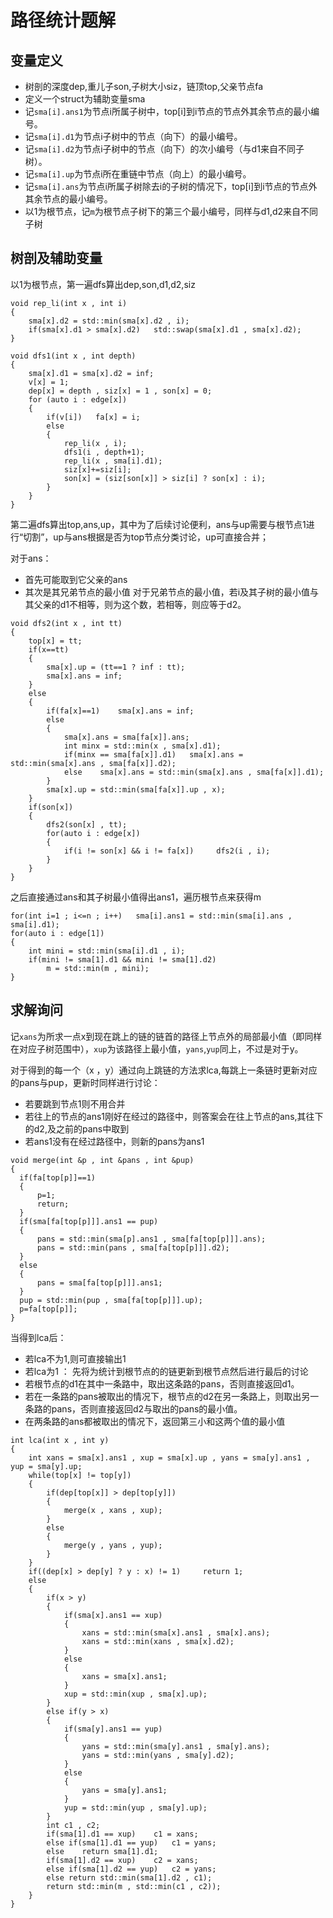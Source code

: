 # 路径统计题解

##  变量定义
 - 树剖的深度dep,重儿子son,子树大小siz，链顶top,父亲节点fa
 - 定义一个struct为辅助变量sma
 - 记`sma[i].ans1`为节点i所属子树中，top[i]到i节点的节点外其余节点的最小编号。
 - 记`sma[i].d1`为节点i子树中的节点（向下）的最小编号。
 - 记`sma[i].d2`为节点i子树中的节点（向下）的次小编号（与d1来自不同子树）。
 - 记`sma[i].up`为节点i所在重链中节点（向上）的最小编号。
 - 记`sma[i].ans`为节点i所属子树除去i的子树的情况下，top[i]到i节点的节点外其余节点的最小编号。
 - 以1为根节点，记`m`为根节点子树下的第三个最小编号，同样与d1,d2来自不同子树

## 树剖及辅助变量  
  以1为根节点，第一遍dfs算出dep,son,d1,d2,siz
```
void rep_li(int x , int i)
{
    sma[x].d2 = std::min(sma[x].d2 , i);
    if(sma[x].d1 > sma[x].d2)   std::swap(sma[x].d1 , sma[x].d2);
}

void dfs1(int x , int depth)
{
    sma[x].d1 = sma[x].d2 = inf;
    v[x] = 1;
    dep[x] = depth , siz[x] = 1 , son[x] = 0;
    for (auto i : edge[x])
    {
        if(v[i])   fa[x] = i;
        else
        {
            rep_li(x , i);
            dfs1(i , depth+1);
            rep_li(x , sma[i].d1);
            siz[x]+=siz[i];
            son[x] = (siz[son[x]] > siz[i] ? son[x] : i);
        }
    }
}
```
第二遍dfs算出top,ans,up，其中为了后续讨论便利，ans与up需要与根节点1进行“切割”，up与ans根据是否为top节点分类讨论，up可直接合并；

对于ans：
- 首先可能取到它父亲的ans
- 其次是其兄弟节点的最小值
对于兄弟节点的最小值，若i及其子树的最小值与其父亲的d1不相等，则为这个数，若相等，则应等于d2。
```
void dfs2(int x , int tt)
{
    top[x] = tt;
    if(x==tt)
    {
        sma[x].up = (tt==1 ? inf : tt);
        sma[x].ans = inf;
    }   
    else    
    {
        if(fa[x]==1)    sma[x].ans = inf;
        else
        {
            sma[x].ans = sma[fa[x]].ans;
            int minx = std::min(x , sma[x].d1);
            if(minx == sma[fa[x]].d1)   sma[x].ans = std::min(sma[x].ans , sma[fa[x]].d2);
            else    sma[x].ans = std::min(sma[x].ans , sma[fa[x]].d1);
        }
        sma[x].up = std::min(sma[fa[x]].up , x);
    } 
    if(son[x])
    {
        dfs2(son[x] , tt);
        for(auto i : edge[x])
        {
            if(i != son[x] && i != fa[x])     dfs2(i , i);
        }
    }
}
```
之后直接通过ans和其子树最小值得出ans1，遍历根节点来获得m
```
for(int i=1 ; i<=n ; i++)   sma[i].ans1 = std::min(sma[i].ans , sma[i].d1);
for(auto i : edge[1])
{
    int mini = std::min(sma[i].d1 , i);
    if(mini != sma[1].d1 && mini != sma[1].d2)    
        m = std::min(m , mini);
}
```
## 求解询问
  记`xans`为所求一点x到现在跳上的链的链首的路径上节点外的局部最小值（即同样在对应子树范围中），`xup`为该路径上最小值，`yans`,`yup`同上，不过是对于y。
  
  对于得到的每一个（x ，y）通过向上跳链的方法求lca,每跳上一条链时更新对应的pans与pup，更新时同样进行讨论：
   - 若要跳到节点1则不用合并
   - 若往上的节点的ans1刚好在经过的路径中，则答案会在往上节点的ans,其往下的d2,及之前的pans中取到
   - 若ans1没有在经过路径中，则新的pans为ans1
  ```
void merge(int &p , int &pans , int &pup)
{
    if(fa[top[p]]==1)   
    {
        p=1;
        return;
    }
    if(sma[fa[top[p]]].ans1 == pup)
    {
        pans = std::min(sma[p].ans1 , sma[fa[top[p]]].ans);
        pans = std::min(pans , sma[fa[top[p]]].d2);
    }
    else
    {
        pans = sma[fa[top[p]]].ans1;
    }
    pup = std::min(pup , sma[fa[top[p]]].up);
    p=fa[top[p]];
}
  ```
  当得到lca后：
  - 若lca不为1,则可直接输出1
  - 若lca为1 ：
  先将为统计到根节点的的链更新到根节点然后进行最后的讨论
  - 若根节点的d1在其中一条路中，取出这条路的pans，否则直接返回d1。
  - 若在一条路的pans被取出的情况下，根节点的d2在另一条路上，则取出另一条路的pans，否则直接返回d2与取出的pans的最小值。
  - 在两条路的ans都被取出的情况下，返回第三小和这两个值的最小值
```
int lca(int x , int y)
{
    int xans = sma[x].ans1 , xup = sma[x].up , yans = sma[y].ans1 , yup = sma[y].up;
    while(top[x] != top[y])
    {
        if(dep[top[x]] > dep[top[y]])
        {
            merge(x , xans , xup);
        }
        else
        {
            merge(y , yans , yup);
        }
    }
    if((dep[x] > dep[y] ? y : x) != 1)     return 1;
    else
    {
        if(x > y)
        {
            if(sma[x].ans1 == xup)
            {
                xans = std::min(sma[x].ans1 , sma[x].ans);
                xans = std::min(xans , sma[x].d2);
            }
            else
            {
                xans = sma[x].ans1;
            }
            xup = std::min(xup , sma[x].up);
        }
        else if(y > x)
        {
            if(sma[y].ans1 == yup)
            {
                yans = std::min(sma[y].ans1 , sma[y].ans);
                yans = std::min(yans , sma[y].d2);
            }
            else
            {   
                yans = sma[y].ans1;
            }
            yup = std::min(yup , sma[y].up);
        }
        int c1 , c2;
        if(sma[1].d1 == xup)    c1 = xans;
        else if(sma[1].d1 == yup)   c1 = yans;   
        else    return sma[1].d1;
        if(sma[1].d2 == xup)    c2 = xans;
        else if(sma[1].d2 == yup)   c2 = yans;
        else return std::min(sma[1].d2 , c1);
        return std::min(m , std::min(c1 , c2));
    }
}
```

